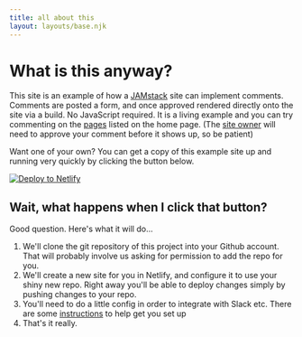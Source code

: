 ```yaml
---
title: all about this
layout: layouts/base.njk
---
```


# What is this anyway?

This site is an example of how a [JAMstack](https://www.jamstack.org) site can implement comments. Comments are posted a form, and once approved rendered directly onto the site via a build. No JavaScript required. It is a living example and you can try commenting on the [pages](/) listed on the home page. (The [site owner](https://twitter.com/philhawksworth) will need to approve your comment before it shows up, so be patient)

Want one of your own? You can get a copy of this example site up and running very quickly by clicking the button below.

<!-- Markdown snippet -->
[![Deploy to Netlify](https://www.netlify.com/img/deploy/button.svg)](https://app.netlify.com/start/deploy?repository=https://github.com/philhawksworth/jamstack-comments-engine)


## Wait, what happens when I click that button?

Good question. Here's what it will do...

1. We'll clone the git repository of this project into your Github account. That will probably involve us asking for permission to add the repo for you.
2. We'll create a new site for you in Netlify, and configure it to use your shiny new repo. Right away you'll be able to deploy changes simply by pushing changes to your repo.
3. You'll need to do a little config in order to integrate with Slack etc. There are some [instructions](https://github.com/philhawksworth/jamstack-comments-engine/blob/master/README.md) to help get you set up
4. That's it really.



